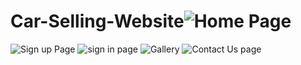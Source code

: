 # Car-Selling-Website![Home Page](https://user-images.githubusercontent.com/110394689/182300389-93b08901-6a31-4750-956a-091276ee90b6.jpeg)
![Sign up Page](https://user-images.githubusercontent.com/110394689/182300399-c4bd2f74-7546-499f-9e07-3acd5ef75c56.jpeg)
![sign in page](https://user-images.githubusercontent.com/110394689/182300408-91584e6e-5132-47af-a09c-8f50dc95a318.jpeg)
![Gallery](https://user-images.githubusercontent.com/110394689/182300415-186b258e-0362-4727-82c5-e636c8a2f61e.jpeg)
![Contact Us page](https://user-images.githubusercontent.com/110394689/182300418-7f760a55-0ba7-4cb8-b7d3-632f0ba491e3.jpeg)
